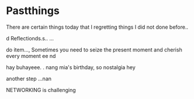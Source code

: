 # Pastthings

There are certain things today that I regretting things I did not done before..

d
Reflectionds.s..
...

do item...,
Sometimes you need to seize the present moment and cherish every moment ee
nd

hay buhayeee.
.
nang mia's birthday, so nostalgia
hey


another step ...nan

NETWORKING is challenging 
